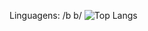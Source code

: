 Linguagens:
/b b/
![Top Langs](https://github-readme-stats.vercel.app/api/top-langs/?username=anuraghazra&layout=compact)


